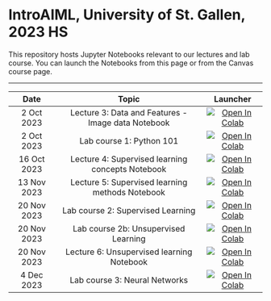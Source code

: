 # IntroAIML, University of St. Gallen, 2023 HS

This repository hosts Jupyter Notebooks relevant to our lectures and lab course. You can launch the Notebooks from this page or from the Canvas course page.


---



| Date                      |  Topic                     | Launcher | 
|:-------------------------:|:--------------------------:|:--------:|
| 2  Oct 2023               | Lecture 3: Data and Features - Image data Notebook  | [![Open In Colab](https://colab.research.google.com/assets/colab-badge.svg)](https://colab.research.google.com/github/HSG-AIML-Teaching/IntroAIML-2023HS/blob/main/lecture_03/image_data.ipynb)  |  
| 2  Oct 2023               | Lab course 1: Python 101   | [![Open In Colab](https://colab.research.google.com/assets/colab-badge.svg)](https://colab.research.google.com/github/HSG-AIML-Teaching/IntroAIML-2023HS/blob/main/lab_01/lab_01.ipynb)  |  
| 16  Oct 2023               | Lecture 4: Supervised learning concepts Notebook  | [![Open In Colab](https://colab.research.google.com/assets/colab-badge.svg)](https://colab.research.google.com/github/HSG-AIML-Teaching/IntroAIML-2023HS/blob/main/lecture_04/supervisedlearningconcepts.ipynb)  |  
| 13 Nov 2023               | Lecture 5: Supervised learning methods Notebook   | [![Open In Colab](https://colab.research.google.com/assets/colab-badge.svg)](https://colab.research.google.com/github/HSG-AIML-Teaching/IntroAIML-2023HS/blob/main/lecture_05/05_supervised_methods.ipynb) |
| 20 Nov 2023               | Lab course 2: Supervised Learning  | [![Open In Colab](https://colab.research.google.com/assets/colab-badge.svg)](https://colab.research.google.com/github/HSG-AIML-Teaching/IntroAIML-2023HS/blob/main/lab_02/lab_02.ipynb) |
| 20 Nov 2023               | Lab course 2b: Unsupervised Learning  | [![Open In Colab](https://colab.research.google.com/assets/colab-badge.svg)](https://colab.research.google.com/github/HSG-AIML-Teaching/IntroAIML-2023HS/blob/main/lab_02b/lab_02b.ipynb) |
| 20 Nov 2023               | Lecture 6: Unsupervised learning Notebook | [![Open In Colab](https://colab.research.google.com/assets/colab-badge.svg)](https://colab.research.google.com/github/HSG-AIML-Teaching/IntroAIML-2023HS/blob/main/lecture_06/06_unsupervisedlearning.ipynb) |
| 4 Dec 2023               | Lab course 3: Neural Networks  | [![Open In Colab](https://colab.research.google.com/assets/colab-badge.svg)](https://colab.research.google.com/github/HSG-AIML-Teaching/IntroAIML-2023HS/blob/main/lab_03/lab_03.ipynb) |


<!--
| 27 Nov 2023               | Lecture 7: Neural Networks Notebook | [![Open In Colab](https://colab.research.google.com/assets/colab-badge.svg)](https://colab.research.google.com/github/HSG-AIML-Teaching/IntroAIML-2023HS/blob/main/lecture_07/neuralnetworks.ipynb) |
| 27 Nov 2023               | Lab course 3: Neural Networks  | [![Open In Colab](https://colab.research.google.com/assets/colab-badge.svg)](https://colab.research.google.com/github/HSG-AIML-Teaching/IntroAIML-2023HS/blob/main/lab_03/lab_03.ipynb) |
| 4 Dec 2023               | Lab course 4: Convolutional Neural Networks | [![Open In Colab](https://colab.research.google.com/assets/colab-badge.svg)](https://colab.research.google.com/github/HSG-AIML-Teaching/IntroAIML-2023HS/blob/main/lab_04/lab_04.ipynb) |
-->
